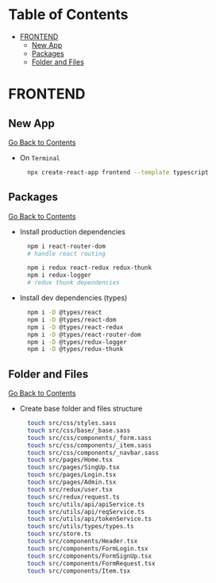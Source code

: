 <h1 id='table-of-contents'>Table of Contents</h1>

- [FRONTEND](#frontend)
  - [New App](#new-app)
  - [Packages](#packages)
  - [Folder and Files](#folder-and-files)

# FRONTEND

## New App

[Go Back to Contents](#contents)

- On `Terminal`

  ```Bash
    npx create-react-app frontend --template typescript
  ```

## Packages

[Go Back to Contents](#contents)

- Install production dependencies

  ```Bash
    npm i react-router-dom
    # handle react routing

    npm i redux react-redux redux-thunk
    npm i redux-logger
    # redux thunk dependencies
  ```

- Install dev dependencies (types)

  ```Bash
    npm i -D @types/react
    npm i -D @types/react-dom
    npm i -D @types/react-redux
    npm i -D @types/react-router-dom
    npm i -D @types/redux-logger
    npm i -D @types/redux-thunk
  ```

## Folder and Files

[Go Back to Contents](#contents)

- Create base folder and files structure

  ```Bash
    touch src/css/styles.sass
    touch src/css/base/_base.sass
    touch src/css/components/_form.sass
    touch src/css/components/_item.sass
    touch src/css/components/_navbar.sass
    touch src/pages/Home.tsx
    touch src/pages/SingUp.tsx
    touch src/pages/Login.tsx
    touch src/pages/Admin.tsx
    touch src/redux/user.tsx
    touch src/redux/request.ts
    touch src/utils/api/apiService.ts
    touch src/utils/api/reqService.ts
    touch src/utils/api/tokenService.ts
    touch src/utils/types/types.ts
    touch src/store.ts
    touch src/components/Header.tsx
    touch src/components/FormLogin.tsx
    touch src/components/FormSignUp.tsx
    touch src/components/FormRequest.tsx
    touch src/components/Item.tsx
  ```
